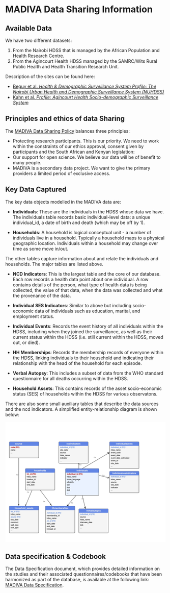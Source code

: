 # MADIVA Data Sharing Information


## Available Data

We have two different datasets:
1. From the Nairobi HDSS that is managed by the African Population and Health Research Centre.
2. From the Agincourt Health HDSS managed by the SAMRC/Wits Rural Public Health and Health Transition Research Unit.

Description of the sites can be found here:
- [Beguy et al. _Health & Demographic Surveillance System Profile: The Nairobi Urban Health and Demographic Surveillance System (NUHDSS)_](https://academic.oup.com/ije/article-abstract/44/2/462/752904)
- [Kahn et al. _Profile: Agincourt Health Socio-demographic Surveillance System_](https://academic.oup.com/ije/article/41/4/988/690287)

## Principles and ethics of data Sharing

The [MADIVA Data Sharing Policy](documentation/madiva_data_sharing_301.pdf) balances three principles:
- Protecting research participants. This is our priority. We need to work within the constraints of our ethics approval, consent given by participants and the South African and Kenyan legislation:
- Our support for open science. We believe our data will be of benefit to many people.
- MADIVA is a secondary data project. We want to give the primary providers a limited period of exclusive access.


## Key Data Captured

The key data objects modelled in the MADIVA data are:

- **Individuals**: These are the individuals in the HDSS whose data we have. The individuals table records basic individual-level data: a unique individual_id, a date of birth and death (which may be off by 1).

- **Households**: A household is logical conceptual unit - a number of individuals live in a household. Typically a household maps to a physical geographic location. Individuals within a household may change over time as some move in/out.

The other tables capture information about and relate the individuals and households. The major tables are listed above.


- **NCD Indicators**: This is the largest table and the core of our database. Each row records a health data point about one individual. A row contains details of the person, what type of health data is being collected, the value of that data, when the data was collected and what the provenance of the data.

- **Individual SES Indicators**: Similar to above but including socio-economic data of individuals such as education, marital, and employment status.

- **Individual Events**: Records the event history of all individuals within the HDSS, including when they joined the surveillance, as well as their current status within the HDSS (i.e. still current within the HDSS, moved out, or died).
  
- **HH Memberships**: Records the membership records of everyone within the HDSS, linking individuals to their household and indicating their relationship with the head of the household for each episode.

- **Verbal Autopsy**: This includes a subset of data from the WHO standard questionnaire for all deaths occurring within the HDSS.
  
- **Household Assets**: This contains records of the asset socio-economic status (SES) of households within the HDSS for various observatons.

There are also some small auxiliary tables that describe the data sources and the ncd indicators. A simplified entity-relationship diagram is shown below:

![MADIVA ER](documentation/ER.jpg)


## Data specification & Codebook

The Data Specification document, which provides detailed information on the studies and their associated questionnaires/codebooks that have been harmonized as part of the database, is available at the following link: [MADIVA Data Specification](documentation/madiva_data_specification.xlsx).
